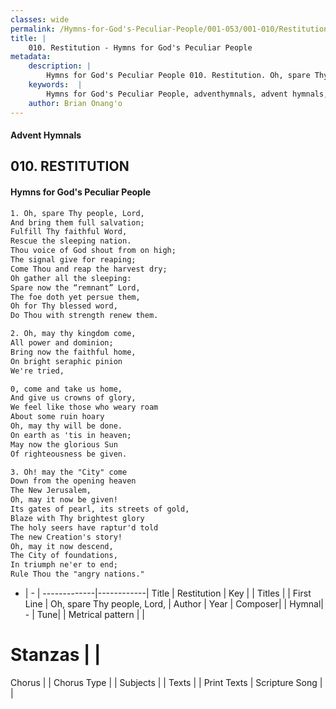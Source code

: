 ```yaml
---
classes: wide
permalink: /Hymns-for-God's-Peculiar-People/001-053/001-010/Restitution/
title: |
    010. Restitution - Hymns for God's Peculiar People
metadata:
    description: |
        Hymns for God's Peculiar People 010. Restitution. Oh, spare Thy people, Lord, And bring them full salvation; Fulfill Thy faithful Word, Rescue the sleeping nation. Thou voice of God shout from on high; The signal give for reaping; Come Thou and reap the harvest dry; Oh gather all the sleeping: Spare now the “remnant” Lord, The foe doth yet persue them, Oh for Thy blessed word, Do Thou with strength renew them.  
    keywords:  |
        Hymns for God's Peculiar People, adventhymnals, advent hymnals, Restitution, Oh, spare Thy people, Lord,. 
    author: Brian Onang'o
---
```

#### Advent Hymnals
## 010. RESTITUTION
####  Hymns for God's Peculiar People
```txt
1. Oh, spare Thy people, Lord,
And bring them full salvation;
Fulfill Thy faithful Word,
Rescue the sleeping nation.
Thou voice of God shout from on high;
The signal give for reaping;
Come Thou and reap the harvest dry;
Oh gather all the sleeping:
Spare now the “remnant” Lord,
The foe doth yet persue them,
Oh for Thy blessed word,
Do Thou with strength renew them.

2. Oh, may thy kingdom come,
All power and dominion;
Bring now the faithful home,
On bright seraphic pinion
We're tried, 

0, come and take us home,
And give us crowns of glory,
We feel like those who weary roam
About some ruin hoary
Oh, may thy will be done.
On earth as 'tis in heaven;
May now the glorious Sun
Of righteousness be given.

3. Oh! may the "City" come
Down from the opening heaven
The New Jerusalem,
Oh, may it now be given!
Its gates of pearl, its streets of gold,
Blaze with Thy brightest glory
The holy seers have raptur'd told
The new Creation's story!
Oh, may it now descend,
The City of foundations,
In triumph ne'er to end;
Rule Thou the "angry nations."


```
- |   -  |
-------------|------------|
Title | Restitution |
Key |  |
Titles |  |
First Line | Oh, spare Thy people, Lord, |
Author | 
Year | 
Composer|  |
Hymnal|  - |
Tune|  |
Metrical pattern | |
# Stanzas |  |
Chorus |  |
Chorus Type |  |
Subjects |  |
Texts |  |
Print Texts | 
Scripture Song |  |
    
